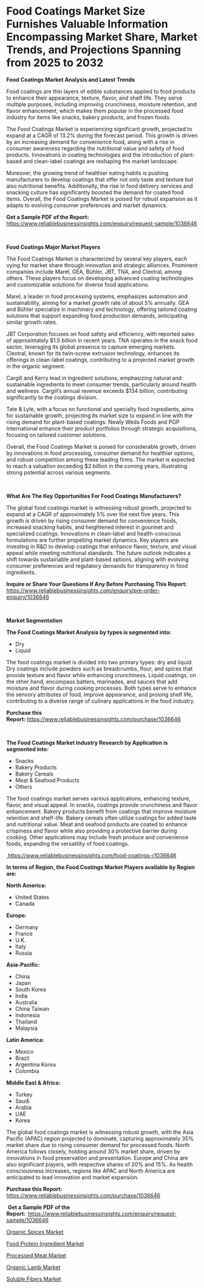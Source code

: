 <p><h1>Food Coatings Market Size Furnishes Valuable Information Encompassing Market Share, Market Trends, and Projections Spanning from 2025 to 2032</h1></p><p><strong>Food Coatings Market Analysis and Latest Trends</strong></p>
<p><p>Food coatings are thin layers of edible substances applied to food products to enhance their appearance, texture, flavor, and shelf life. They serve multiple purposes, including improving crunchiness, moisture retention, and flavor enhancement, which makes them popular in the processed food industry for items like snacks, bakery products, and frozen foods.</p><p>The Food Coatings Market is experiencing significant growth, projected to expand at a CAGR of 13.2% during the forecast period. This growth is driven by an increasing demand for convenience food, along with a rise in consumer awareness regarding the nutritional value and safety of food products. Innovations in coating technologies and the introduction of plant-based and clean-label coatings are reshaping the market landscape. </p><p>Moreover, the growing trend of healthier eating habits is pushing manufacturers to develop coatings that offer not only taste and texture but also nutritional benefits. Additionally, the rise in food delivery services and snacking culture has significantly boosted the demand for coated food items. Overall, the Food Coatings Market is poised for robust expansion as it adapts to evolving consumer preferences and market dynamics.</p></p>
<p><strong>Get a Sample PDF of the Report:&nbsp;</strong> <a href="https://www.reliablebusinessinsights.com/enquiry/request-sample/1036646?utm_campaign=63&utm_medium=2&utm_source=Github&utm_content=ia&utm_term=14022025&utm_id=food-coatings">https://www.reliablebusinessinsights.com/enquiry/request-sample/1036646</a></p>
<p>&nbsp;</p>
<p><strong>Food Coatings Major Market Players</strong></p>
<p><p>The Food Coatings Market is characterized by several key players, each vying for market share through innovation and strategic alliances. Prominent companies include Marel, GEA, Bühler, JBT, TNA, and Clextral, among others. These players focus on developing advanced coating technologies and customizable solutions for diverse food applications.</p><p>Marel, a leader in food processing systems, emphasizes automation and sustainability, aiming for a market growth rate of about 5% annually. GEA and Bühler specialize in machinery and technology, offering tailored coating solutions that support expanding food production demands, anticipating similar growth rates.</p><p>JBT Corporation focuses on food safety and efficiency, with reported sales of approximately $1.5 billion in recent years. TNA operates in the snack food sector, leveraging its global presence to capture emerging markets. Clextral, known for its twin-screw extrusion technology, enhances its offerings in clean-label coatings, contributing to a projected market growth in the organic segment.</p><p>Cargill and Kerry lead in ingredient solutions, emphasizing natural and sustainable ingredients to meet consumer trends, particularly around health and wellness. Cargill’s annual revenue exceeds $134 billion, contributing significantly to the coatings division.</p><p>Tate & Lyle, with a focus on functional and specialty food ingredients, aims for sustainable growth, projecting its market size to expand in line with the rising demand for plant-based coatings. Newly Weds Foods and PGP International enhance their product portfolios through strategic acquisitions, focusing on tailored customer solutions.</p><p>Overall, the Food Coatings Market is poised for considerable growth, driven by innovations in food processing, consumer demand for healthier options, and robust competition among these leading firms. The market is expected to reach a valuation exceeding $2 billion in the coming years, illustrating strong potential across various segments.</p></p>
<p>&nbsp;</p>
<p><strong>What Are The Key Opportunities For Food Coatings Manufacturers?</strong></p>
<p><p>The global food coatings market is witnessing robust growth, projected to expand at a CAGR of approximately 5% over the next five years. This growth is driven by rising consumer demand for convenience foods, increased snacking habits, and heightened interest in gourmet and specialized coatings. Innovations in clean-label and health-conscious formulations are further propelling market dynamics. Key players are investing in R&D to develop coatings that enhance flavor, texture, and visual appeal while meeting nutritional standards. The future outlook indicates a shift towards sustainable and plant-based options, aligning with evolving consumer preferences and regulatory demands for transparency in food ingredients.</p></p>
<p><strong>Inquire or Share Your Questions If Any Before Purchasing This Report:</strong> <a href="https://www.reliablebusinessinsights.com/enquiry/pre-order-enquiry/1036646?utm_campaign=63&utm_medium=2&utm_source=Github&utm_content=ia&utm_term=14022025&utm_id=food-coatings">https://www.reliablebusinessinsights.com/enquiry/pre-order-enquiry/1036646</a></p>
<p>&nbsp;</p>
<p><strong>Market Segmentation</strong></p>
<p><strong>The Food Coatings Market Analysis by types is segmented into:</strong></p>
<p><ul><li>Dry</li><li>Liquid</li></ul></p>
<p><p>The food coatings market is divided into two primary types: dry and liquid. Dry coatings include powders such as breadcrumbs, flour, and spices that provide texture and flavor while enhancing crunchiness. Liquid coatings, on the other hand, encompass batters, marinades, and sauces that add moisture and flavor during cooking processes. Both types serve to enhance the sensory attributes of food, improve appearance, and prolong shelf life, contributing to a diverse range of culinary applications in the food industry.</p></p>
<p><strong>Purchase this Report:&nbsp;</strong><a href="https://www.reliablebusinessinsights.com/purchase/1036646?utm_campaign=63&utm_medium=2&utm_source=Github&utm_content=ia&utm_term=14022025&utm_id=food-coatings">https://www.reliablebusinessinsights.com/purchase/1036646</a></p>
<p>&nbsp;</p>
<p><strong>The Food Coatings Market Industry Research by Application is segmented into:</strong></p>
<p><ul><li>Snacks</li><li>Bakery Products</li><li>Bakery Cereals</li><li>Meat & Seafood Products</li><li>Others</li></ul></p>
<p><p>The food coatings market serves various applications, enhancing texture, flavor, and visual appeal. In snacks, coatings provide crunchiness and flavor enhancement. Bakery products benefit from coatings that improve moisture retention and shelf-life. Bakery cereals often utilize coatings for added taste and nutritional value. Meat and seafood products are coated to enhance crispiness and flavor while also providing a protective barrier during cooking. Other applications may include fresh produce and convenience foods, expanding the versatility of food coatings.</p></p>
<p><a href="https://www.reliablebusinessinsights.com/food-coatings-r1036646?utm_campaign=63&utm_medium=2&utm_source=Github&utm_content=ia&utm_term=14022025&utm_id=food-coatings">&nbsp;https://www.reliablebusinessinsights.com/food-coatings-r1036646</a></p>
<p><strong>In terms of Region, the Food Coatings Market Players available by Region are:</strong></p>
<p>
    <p> <strong> North America: </strong>
        <ul>
            <li>United States</li>
            <li>Canada</li>
        </ul>
        </p> 
    <p> <strong> Europe: </strong>
        <ul>
            <li>Germany</li>
            <li>France</li>
            <li>U.K.</li>
            <li>Italy</li>
            <li>Russia</li>
        </ul>
        </p> 
    <p> <strong> Asia-Pacific: </strong>
        <ul>
            <li>China</li>
            <li>Japan</li>
            <li>South Korea</li>
            <li>India</li>
            <li>Australia</li>
            <li>China Taiwan</li>
            <li>Indonesia</li>
            <li>Thailand</li>
            <li>Malaysia</li>
        </ul>
        </p> 
    <p> <strong> Latin America: </strong>
        <ul>
            <li>Mexico</li>
            <li>Brazil</li>
            <li>Argentina Korea</li>
            <li>Colombia</li>
        </ul>
        </p> 
    <p> <strong> Middle East & Africa: </strong>
        <ul>
            <li>Turkey</li>
            <li>Saudi</li>
            <li>Arabia</li>
            <li>UAE</li>
            <li>Korea</li>
        </ul>
    </p>
    </p>
<p><p>The global food coatings market is witnessing robust growth, with the Asia Pacific (APAC) region projected to dominate, capturing approximately 35% market share due to rising consumer demand for processed foods. North America follows closely, holding around 30% market share, driven by innovations in food preservation and presentation. Europe and China are also significant players, with respective shares of 20% and 15%. As health consciousness increases, regions like APAC and North America are anticipated to lead innovation and market expansion.</p></p>
<p><strong>Purchase this Report: </strong><a href="https://www.reliablebusinessinsights.com/purchase/1036646?utm_campaign=63&utm_medium=2&utm_source=Github&utm_content=ia&utm_term=14022025&utm_id=food-coatings">https://www.reliablebusinessinsights.com/purchase/1036646</a></p>
<p>&nbsp;<strong>Get a Sample PDF of the Report:&nbsp;&nbsp;</strong><a href="https://www.reliablebusinessinsights.com/enquiry/request-sample/1036646?utm_campaign=63&utm_medium=2&utm_source=Github&utm_content=ia&utm_term=14022025&utm_id=food-coatings">https://www.reliablebusinessinsights.com/enquiry/request-sample/1036646</a></p>
<p><strong></strong></p>
<p><p><a href="https://github.com/dailyspunj47/Market-Research-Report-List-1/blob/main/organic-spices-market.md?utm_campaign=63&utm_medium=2&utm_source=Github&utm_content=ia&utm_term=14022025&utm_id=food-coatings">Organic Spices Market</a></p><p><a href="https://github.com/ajayanhaizan/Market-Research-Report-List-1/blob/main/food-protein-ingredient-market.md?utm_campaign=63&utm_medium=2&utm_source=Github&utm_content=ia&utm_term=14022025&utm_id=food-coatings">Food Protein Ingredient Market</a></p><p><a href="https://github.com/biyajausenik/Market-Research-Report-List-1/blob/main/processed-meat-market.md?utm_campaign=63&utm_medium=2&utm_source=Github&utm_content=ia&utm_term=14022025&utm_id=food-coatings">Processed Meat Market</a></p><p><a href="https://github.com/momossidram/Market-Research-Report-List-1/blob/main/organic-lamb-market.md?utm_campaign=63&utm_medium=2&utm_source=Github&utm_content=ia&utm_term=14022025&utm_id=food-coatings">Organic Lamb Market</a></p><p><a href="https://github.com/muvdibezuh/Market-Research-Report-List-1/blob/main/soluble-fibers-market.md?utm_campaign=63&utm_medium=2&utm_source=Github&utm_content=ia&utm_term=14022025&utm_id=food-coatings">Soluble Fibers Market</a></p></p>